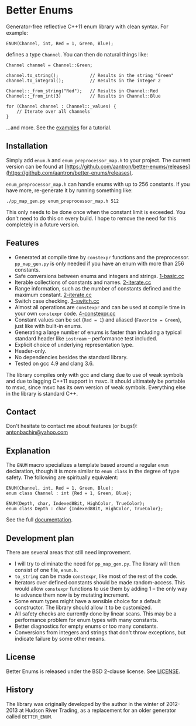 # Better Enums

Generator-free reflective C++11 enum library with clean syntax. For example:

    ENUM(Channel, int, Red = 1, Green, Blue);

defines a type `Channel`. You can then do natural things like:

    Channel channel = Channel::Green;

    channel.to_string();            // Results in the string "Green"
    channel.to_integral();          // Results in the integer 2

    Channel::_from_string("Red");   // Results in Channel::Red
    Channel::_from_int(3)           // Results in Channel::Blue

    for (Channel channel : Channel::_values) {
        // Iterate over all channels
    }

...and more. See the
[examples](https://github.com/aantron/better-enums/tree/master/example) for a
tutorial.

## Installation

Simply add `enum.h` and `enum_preprocessor_map.h` to your project. The current
version can be found at
[https://github.com/aantron/better-enums/releases](https://github.com/aantron/better-enums/releases).

`enum_preprocessor_map.h` can handle enums with up to 256 constants. If you have
more, re-generate it by running something like:

    ./pp_map_gen.py enum_preprocessor_map.h 512

This only needs to be done once when the constant limit is exceeded. You don't
need to do this on every build. I hope to remove the need for this completely in
a future version.

## Features

- Generated at compile time by `constexpr` functions and the preprocessor.
  `pp_map_gen.py` is only needed if you have an enum with more than 256
  constants.
- Safe conversions between enums and integers and strings.
  [1-basic.cc](https://github.com/aantron/better-enums/blob/master/example/1-basic.cc)
- Iterable collections of constants and names.
  [2-iterate.cc](https://github.com/aantron/better-enums/blob/master/example/2-iterate.cc)
- Range information, such as the number of constants defined and the maximum
  constant.
  [2-iterate.cc](https://github.com/aantron/better-enums/blob/master/example/2-iterate.cc)
- Switch case checking.
  [3-switch.cc](https://github.com/aantron/better-enums/blob/master/example/3-switch.cc)
- Almost all operations are `constexpr` and can be used at compile time in your
  own `constexpr` code.
  [4-constexpr.cc](https://github.com/aantron/better-enums/blob/master/example/4-constexpr.cc)
- Constant values can be set (`Red = 1`) and aliased (`Favorite = Green`), just
  like with built-in enums.
- Generating a large number of enums is faster than including a typical standard
  header like `iostream` – performance test included.
- Explicit choice of underlying representation type.
- Header-only.
- No dependencies besides the standard library.
- Tested on gcc 4.9 and clang 3.6.

The library compiles only with gcc and clang due to use of weak symbols and due
to lagging C++11 support in msvc. It should ultimately be portable to msvc,
since msvc has its own version of weak symbols. Everything else in the library
is standard C++.

## Contact

Don't hesitate to contact me about features (or bugs!):
<a href="mailto:antonbachin@yahoo.com">antonbachin@yahoo.com</a>

## Explanation

The `ENUM` macro specializes a template based around a regular `enum`
declaration, though it is more similar to `enum class` in the degree of type
safety. The following are spiritually equivalent:

    ENUM(Channel, int, Red = 1, Green, Blue);
    enum class Channel : int {Red = 1, Green, Blue};

    ENUM(Depth, char, Indexed8Bit, HighColor, TrueColor);
    enum class Depth : char {Indexed8Bit, HighColor, TrueColor};

See the full [documentation](http://aantron.github.io/better-enums).

## Development plan

There are several areas that still need improvement.

- I will try to eliminate the need for `pp_map_gen.py`. The library will then
  consist of one file, `enum.h`.
- `to_string` can be made `constexpr`, like most of the rest of the code.
- Iterators over defined constants should be made random-access. This would
  allow `constexpr` functions to use them by adding 1 – the only way to advance
  them now is by mutating increment.
- Some enum types might have a sensible choice for a default constructor. The
  library should allow it to be customized.
- All safety checks are currently done by linear scans. This may be a
  performance problem for enum types with many constants.
- Better diagnostics for empty enums or too many constants.
- Conversions from integers and strings that don't throw exceptions, but
  indicate failure by some other means.

## License

Better Enums is released under the BSD 2-clause license. See
[LICENSE](https://github.com/aantron/better-enums/blob/master/LICENSE).

## History

The library was originally developed by the author in the winter of 2012-2013 at
Hudson River Trading, as a replacement for an older generator called
`BETTER_ENUM`.
